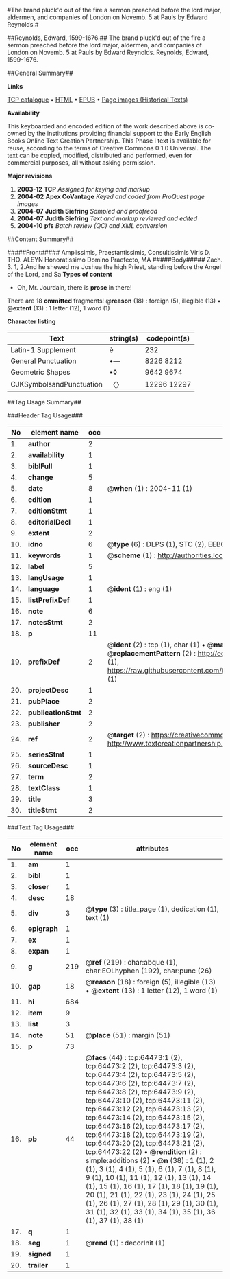#The brand pluck'd out of the fire a sermon preached before the lord major, aldermen, and companies of London on Novemb. 5 at Pauls by Edward Reynolds.#

##Reynolds, Edward, 1599-1676.##
The brand pluck'd out of the fire a sermon preached before the lord major, aldermen, and companies of London on Novemb. 5 at Pauls by Edward Reynolds.
Reynolds, Edward, 1599-1676.

##General Summary##

**Links**

[TCP catalogue](http://www.ota.ox.ac.uk/tcp/)  • 
[HTML](http://tei.it.ox.ac.uk/tcp/Texts-HTML/free/A57/A57132.html)  • 
[EPUB](http://tei.it.ox.ac.uk/tcp/Texts-EPUB/free/A57/A57132.epub) • 
[Page images (Historical Texts)](https://data.historicaltexts.jisc.ac.uk/view?pubId=eebo-12619405e&pageId=eebo-12619405e-64473-1)

**Availability**

This keyboarded and encoded edition of the
	       work described above is co-owned by the institutions
	       providing financial support to the Early English Books
	       Online Text Creation Partnership. This Phase I text is
	       available for reuse, according to the terms of Creative
	       Commons 0 1.0 Universal. The text can be copied,
	       modified, distributed and performed, even for
	       commercial purposes, all without asking permission.

**Major revisions**

1. __2003-12__ __TCP__ *Assigned for keying and markup*
1. __2004-02__ __Apex CoVantage__ *Keyed and coded from ProQuest page images*
1. __2004-07__ __Judith Siefring__ *Sampled and proofread*
1. __2004-07__ __Judith Siefring__ *Text and markup reviewed and edited*
1. __2004-10__ __pfs__ *Batch review (QC) and XML conversion*

##Content Summary##

#####Front#####
Amplissimis, Praestantissimis, Consultissimis Viris D. THO. ALEYN Honoratissimo Domino Praefecto, MA
#####Body#####
Zach. 3. 1, 2.And he shewed me Joshua the high Priest, standing before the Angel of the Lord, and Sa
**Types of content**

  * Oh, Mr. Jourdain, there is **prose** in there!

There are 18 **ommitted** fragments! 
 @__reason__ (18) : foreign (5), illegible (13)  •  @__extent__ (13) : 1 letter (12), 1 word (1)

**Character listing**


|Text|string(s)|codepoint(s)|
|---|---|---|
|Latin-1 Supplement|è|232|
|General Punctuation|•—|8226 8212|
|Geometric Shapes|▪◊|9642 9674|
|CJKSymbolsandPunctuation|〈〉|12296 12297|

##Tag Usage Summary##

###Header Tag Usage###

|No|element name|occ|attributes|
|---|---|---|---|
|1.|__author__|2||
|2.|__availability__|1||
|3.|__biblFull__|1||
|4.|__change__|5||
|5.|__date__|8| @__when__ (1) : 2004-11 (1)|
|6.|__edition__|1||
|7.|__editionStmt__|1||
|8.|__editorialDecl__|1||
|9.|__extent__|2||
|10.|__idno__|6| @__type__ (6) : DLPS (1), STC (2), EEBO-CITATION (1), OCLC (1), VID (1)|
|11.|__keywords__|1| @__scheme__ (1) : http://authorities.loc.gov/ (1)|
|12.|__label__|5||
|13.|__langUsage__|1||
|14.|__language__|1| @__ident__ (1) : eng (1)|
|15.|__listPrefixDef__|1||
|16.|__note__|6||
|17.|__notesStmt__|2||
|18.|__p__|11||
|19.|__prefixDef__|2| @__ident__ (2) : tcp (1), char (1)  •  @__matchPattern__ (2) : ([0-9\-]+):([0-9IVX]+) (1), (.+) (1)  •  @__replacementPattern__ (2) : http://eebo.chadwyck.com/downloadtiff?vid=$1&page=$2 (1), https://raw.githubusercontent.com/textcreationpartnership/Texts/master/tcpchars.xml#$1 (1)|
|20.|__projectDesc__|1||
|21.|__pubPlace__|2||
|22.|__publicationStmt__|2||
|23.|__publisher__|2||
|24.|__ref__|2| @__target__ (2) : https://creativecommons.org/publicdomain/zero/1.0/ (1), http://www.textcreationpartnership.org/docs/. (1)|
|25.|__seriesStmt__|1||
|26.|__sourceDesc__|1||
|27.|__term__|2||
|28.|__textClass__|1||
|29.|__title__|3||
|30.|__titleStmt__|2||


###Text Tag Usage###

|No|element name|occ|attributes|
|---|---|---|---|
|1.|__am__|1||
|2.|__bibl__|1||
|3.|__closer__|1||
|4.|__desc__|18||
|5.|__div__|3| @__type__ (3) : title_page (1), dedication (1), text (1)|
|6.|__epigraph__|1||
|7.|__ex__|1||
|8.|__expan__|1||
|9.|__g__|219| @__ref__ (219) : char:abque (1), char:EOLhyphen (192), char:punc (26)|
|10.|__gap__|18| @__reason__ (18) : foreign (5), illegible (13)  •  @__extent__ (13) : 1 letter (12), 1 word (1)|
|11.|__hi__|684||
|12.|__item__|9||
|13.|__list__|3||
|14.|__note__|51| @__place__ (51) : margin (51)|
|15.|__p__|73||
|16.|__pb__|44| @__facs__ (44) : tcp:64473:1 (2), tcp:64473:2 (2), tcp:64473:3 (2), tcp:64473:4 (2), tcp:64473:5 (2), tcp:64473:6 (2), tcp:64473:7 (2), tcp:64473:8 (2), tcp:64473:9 (2), tcp:64473:10 (2), tcp:64473:11 (2), tcp:64473:12 (2), tcp:64473:13 (2), tcp:64473:14 (2), tcp:64473:15 (2), tcp:64473:16 (2), tcp:64473:17 (2), tcp:64473:18 (2), tcp:64473:19 (2), tcp:64473:20 (2), tcp:64473:21 (2), tcp:64473:22 (2)  •  @__rendition__ (2) : simple:additions (2)  •  @__n__ (38) : 1 (1), 2 (1), 3 (1), 4 (1), 5 (1), 6 (1), 7 (1), 8 (1), 9 (1), 10 (1), 11 (1), 12 (1), 13 (1), 14 (1), 15 (1), 16 (1), 17 (1), 18 (1), 19 (1), 20 (1), 21 (1), 22 (1), 23 (1), 24 (1), 25 (1), 26 (1), 27 (1), 28 (1), 29 (1), 30 (1), 31 (1), 32 (1), 33 (1), 34 (1), 35 (1), 36 (1), 37 (1), 38 (1)|
|17.|__q__|1||
|18.|__seg__|1| @__rend__ (1) : decorInit (1)|
|19.|__signed__|1||
|20.|__trailer__|1||

